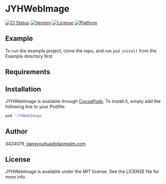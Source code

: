 # JYHWebImage

[![CI Status](https://img.shields.io/travis/3424079/JYHWebImage.svg?style=flat)](https://travis-ci.org/3424079/JYHWebImage)
[![Version](https://img.shields.io/cocoapods/v/JYHWebImage.svg?style=flat)](https://cocoapods.org/pods/JYHWebImage)
[![License](https://img.shields.io/cocoapods/l/JYHWebImage.svg?style=flat)](https://cocoapods.org/pods/JYHWebImage)
[![Platform](https://img.shields.io/cocoapods/p/JYHWebImage.svg?style=flat)](https://cocoapods.org/pods/JYHWebImage)

## Example

To run the example project, clone the repo, and run `pod install` from the Example directory first.

## Requirements

## Installation

JYHWebImage is available through [CocoaPods](https://cocoapods.org). To install
it, simply add the following line to your Podfile:

```ruby
pod 'JYHWebImage'
```

## Author

3424079, jiangyouhua@daorealm.com

## License

JYHWebImage is available under the MIT license. See the LICENSE file for more info.
